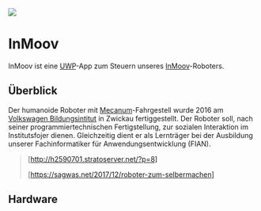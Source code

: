 <img src="http://h2590701.stratoserver.net/wp-content/uploads/2017/09/inmoov-github-header.png">

# InMoov

InMoov ist eine [UWP](https://de.wikipedia.org/wiki/Universal_Windows_Platform)-App zum Steuern unseres [InMoov](http://www.inmoov.fr)-Roboters.

## Überblick

Der humanoide Roboter mit [Mecanum](https://de.wikipedia.org/wiki/Mecanum-Rad)-Fahrgestell wurde 2016 am [Volkswagen Bildungsintitut](http://vw-bi.de) in Zwickau fertiggestellt. Der Roboter soll, nach seiner programmiertechnischen Fertigstellung, zur sozialen Interaktion im Institutsfojer dienen. Gleichzeitig dient er als Lernträger bei der Ausbildung unserer Fachinformatiker für Anwendungsentwicklung (FIAN).

> [http://h2590701.stratoserver.net/?p=8]
>
> [https://sagwas.net/2017/12/roboter-zum-selbermachen]

## Hardware
